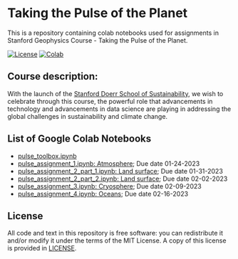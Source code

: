 # Taking the Pulse of the Planet
This is a repository containing colab notebooks used for assignments in Stanford Geophysics Course - Taking the Pulse of the Planet. 

[![License](https://img.shields.io/github/license/envgp/taking_the_pulse_of_the_planet.svg)](https://github.com/envgp/taking_the_pulse_of_the_planet/blob/main/LICENSE)
[![Colab](https://colab.research.google.com/assets/colab-badge.svg)](https://colab.research.google.com/github/envgp/taking_the_pulse_of_the_planet/blob/main/notebooks/pulse_assignment_1.ipynb)


## Course description:

With the launch of the [Stanford Doerr School of Sustainability](https://sustainability.stanford.edu/), we wish to celebrate through this course, the powerful role that advancements in technology and advancements in data science are playing in addressing the global challenges in sustainability and climate change. 

## List of Google Colab Notebooks
- [pulse_toolbox.ipynb](https://colab.research.google.com/github/envgp/taking_the_pulse_of_the_planet/blob/main/notebooks/pulse_toolbox.ipynb)
- [pulse_assignment_1.ipynb: Atmosphere](https://colab.research.google.com/github/envgp/taking_the_pulse_of_the_planet/blob/main/notebooks/pulse_assignment_1.ipynb); Due date 01-24-2023
- [pulse_assignment_2_part_1.ipynb: Land surface](https://colab.research.google.com/github/envgp/taking_the_pulse_of_the_planet/blob/main/notebooks/pulse_assignment_2_part_1.ipynb);  Due date 01-31-2023
- [pulse_assignment_2_part_2.ipynb: Land surface](https://colab.research.google.com/github/envgp/taking_the_pulse_of_the_planet/blob/main/notebooks/pulse_assignment_2_part_2.ipynb);  Due date 02-02-2023
- [pulse_assignment_3.ipynb: Cryosphere](https://colab.research.google.com/github/envgp/taking_the_pulse_of_the_planet/blob/main/notebooks/pulse_assignment_3.ipynb); Due date 02-09-2023
- [pulse_assignment_4.ipynb: Oceans](https://colab.research.google.com/github/envgp/taking_the_pulse_of_the_planet/blob/main/notebooks/pulse_assignment_4.ipynb); Due date 02-16-2023


## License

All code and text in this repository is free software: you can redistribute it and/or
modify it under the terms of the MIT License.
A copy of this license is provided in [LICENSE](LICENSE).
